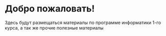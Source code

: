 # Добро пожаловать!
Здесь будут размещаться материалы по программе информатики 1-го курса, а так же прочие полезные материалы
